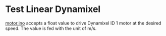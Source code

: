 # Test Linear Dynamixel

[motor.ino](motor.ino) accepts a float value to drive Dynamixel ID 1 motor at the desired speed. The value is fed with the unit of m/s.
